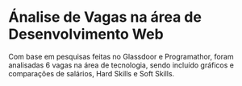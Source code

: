 # Ánalise de Vagas na área de Desenvolvimento Web

Com base em pesquisas feitas no Glassdoor e Programathor, foram analisadas 6 vagas na área de tecnologia, 
sendo incluído gráficos e comparações de salários, Hard Skills e Soft Skills.
